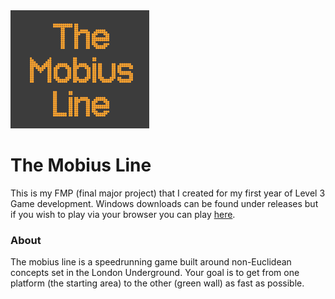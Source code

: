 <img src="md-res/media (4).png" alt="" style="max-width: 100%; height: auto;">

# The Mobius Line

This is my FMP (final major project) that I created for my first year of Level 3 Game development. Windows downloads can be found under releases but if you wish to play via your browser you can play [here](https://pashabibko.itch.io/the-mobius-line).

### About

The mobius line is a speedrunning game built around non-Euclidean concepts set in the London Underground. Your goal is to get from one platform (the starting area) to the other (green wall) as fast as possible.
